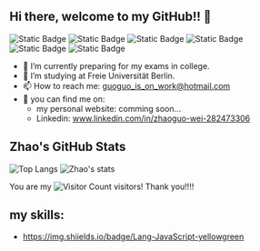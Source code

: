 ## Hi there, welcome to my GitHub!! 👋

![Static Badge](https://img.shields.io/badge/%40guoguo______%20-%20pink?style=flat&logo=Instagram) ![Static Badge](https://img.shields.io/badge/Telegram%20-%20peach?style=flat&logo=Telegram&logoColor=%23E34234&color=%23FFBF00) ![Static Badge](https://img.shields.io/badge/Signal-yellow?style=flat&logo=Signal&logoColor=%23F4C430&color=%23FFE5B4) ![Static Badge](https://img.shields.io/badge/GitLab-%20green?style=flat&logo=GitLab&logoColor=%2341a317&color=%2399c68e) ![Static Badge](https://img.shields.io/badge/Whatsapp%20-%20lightblue?style=flat&logo=Whatsapp&logoColor=blue) ![Static Badge](https://img.shields.io/badge/WeChat-%20purple?style=flat&logo=WeChat&logoColor=%23A865B5&color=%23D8BFD8)


- 🔭 I’m currently preparing for my exams in college.
- 🌱 I’m studying at Freie Universität Berlin.
- 📫 How to reach me: guoguo_is_on_work@hotmail.com
- 💬 you can find me on:
  - my personal website: comming soon...
  - Linkedin: www.linkedin.com/in/zhaoguo-wei-282473306
    
## Zhao's GitHub Stats
![Top Langs](https://github-readme-stats.vercel.app/api/top-langs/?username=Iamnotsnowwhite&layout=compact&theme=tokyonight)
![Zhao's stats](https://github-readme-stats.vercel.app/api?username=Iamnotsnowwhite&show_icons=true&theme=radical)

You are my 
![Visitor Count](https://profile-counter.glitch.me/Iamnotsnowwhite/count.svg)
visitors! Thank you!!!!

## my skills:
- https://img.shiields.io/badge/Lang-JavaScript-yellowgreen

<!--
**Iamnotsnowwhite/Iamnotsnowwhite** is a ✨ _special_ ✨ repository because its `README.md` (this file) appears on your GitHub profile.

Here are some ideas to get you started:

- 👯 I’m looking to collaborate on ...
- 🤔 I’m looking for help with ...
- 💬 Ask me about ...
- 📫 How to reach me: ...
- 😄 Pronouns: ...
- ⚡ Fun fact: ...
-->
